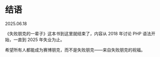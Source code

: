 # 结语

2025.06.18

《失败朋克的一辈子》这本书到这里就结束了，内容从 2018 年讨论 PHP 语法开始，一直到 2025 年失业为止。

希望所有人都能成为赛博朋克，而不是失败朋克——来自失败朋克的祝福。





